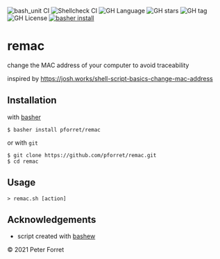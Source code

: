 ![bash_unit CI](https://github.com/pforret/remac/workflows/bash_unit%20CI/badge.svg)
![Shellcheck CI](https://github.com/pforret/remac/workflows/Shellcheck%20CI/badge.svg)
![GH Language](https://img.shields.io/github/languages/top/pforret/remac)
![GH stars](https://img.shields.io/github/stars/pforret/remac)
![GH tag](https://img.shields.io/github/v/tag/pforret/remac)
![GH License](https://img.shields.io/github/license/pforret/remac)
[![basher install](https://img.shields.io/badge/basher-install-white?logo=gnu-bash&style=flat)](https://basher.gitparade.com/package/)

# remac

change the MAC address of your computer to avoid traceability

inspired by https://josh.works/shell-script-basics-change-mac-address

## Installation

with [basher](https://github.com/basherpm/basher)

	$ basher install pforret/remac

or with `git`

	$ git clone https://github.com/pforret/remac.git
	$ cd remac

## Usage

	> remac.sh [action]

## Acknowledgements

* script created with [bashew](https://github.com/pforret/bashew)

&copy; 2021 Peter Forret
